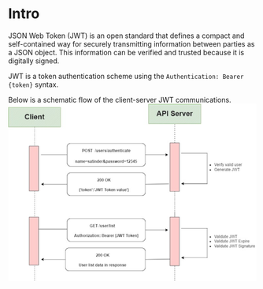 # Intro

JSON Web Token (JWT) is an open standard that defines a compact and self-contained way for securely transmitting information between parties as a JSON object. This information can be verified and trusted because it is digitally signed.

JWT is a token authentication scheme using the `Authentication: Bearer {token}` syntax.

Below is a schematic flow of the client-server JWT communications. 
![alt text](./jwt1.png)